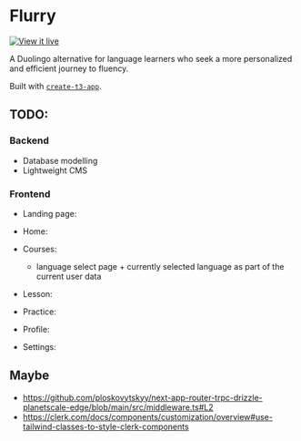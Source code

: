 # Flurry

[![View it live](https://img.shields.io/badge/Live-flurry.zyrrus.dev-81A1C1)](https://flurry.zyrrus.dev/)

A Duolingo alternative for language learners who seek a more personalized and efficient journey to fluency.

Built with [`create-t3-app`](https://create.t3.gg/).

## TODO:

### Backend

- Database modelling
- Lightweight CMS

### Frontend

- Landing page:

- Home:

- Courses:

  - language select page + currently selected language as part of the current user data

- Lesson:

- Practice:

- Profile:

- Settings:

## Maybe

- https://github.com/ploskovytskyy/next-app-router-trpc-drizzle-planetscale-edge/blob/main/src/middleware.ts#L2
- https://clerk.com/docs/components/customization/overview#use-tailwind-classes-to-style-clerk-components
